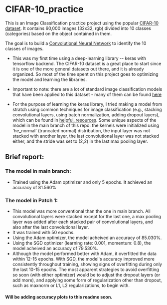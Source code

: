 # CIFAR-10_practice
This is an Image Classification practice project using the popular [CIFAR-10 dataset](https://www.cs.toronto.edu/~kriz/cifar.html). It contains 60,000 images (32x32, rgb) divided into 10 classes (categories) based on the object contained in them.

The goal is to build a [Convolutional Neural Network](https://towardsdatascience.com/a-comprehensive-guide-to-convolutional-neural-networks-the-eli5-way-3bd2b1164a53) to identify the 10 classes of images. 


- This was my first time using a deep-learning library -- keras with tensorflow backend. The CIFAR-10 dataset is a great place to start since it is one of the more general datasets out there, and it is already organized. So most of the time spent on this project goes to optimizing the model and learning the libraries.

- Important to note: there are a lot of standard image classification models that have been applied to this dataset - many of them can be found [here](https://paperswithcode.com/sota/image-classification-on-cifar-10)
- For the purpose of learning the keras library, I tried making a model from stratch using common techniques for image classification (e.g., stacking convolutional layers, using batch normalization, adding dropout layers), which can be found in [helpful_resources](https://github.com/HzaRashid/CIFAR-10_practice/blob/main/helpful_resources.pdf). Some unique aspects of the model in the main branch of this repo: the kernels were initialized using 'he_normal' (truncated normal) distribution, the input layer was not stacked with another layer, the last convolutional layer was not stacked either, and the stride was set to (2,2) in the last max pooling layer.

## Brief report:
### The model in main branch:
  - Trained using the Adam optimizer and only 5 epochs. It achieved an accuracy of 81.560%
 
### The model in Patch 1:
  - This model was more conventional than the one in main branch. All convolutional layers were stacked except for the last one, a max pooling layer was added after each stacked pair of convolutional layers, and also after the last convolutional layer.
  - It was trained with 50 epochs.
  - Using the Adam optimizer, the model acheived an accuracy of 85.030%.
  - Using the SGD optimizer (learning rate: 0.001, momentum: 0.8), the model acheived an accuracy of 79.530%.
  - Although the model performed better with Adam, it overfitted the data within 12-15 epochs. With SGD, the model's accuracy improved more consistently throughout training, showing signs of overfitting during only the last 10-15 epochs. The most apparent strategies to avoid overfitting so soon (with either optimizer) would be to adjust the dropout layers (or add more), and applying some form of regularization other than dropout, such as maxnorm or L1, L2 regularizations, to begin with.


#### Will be adding accuracy plots to this readme soon.
